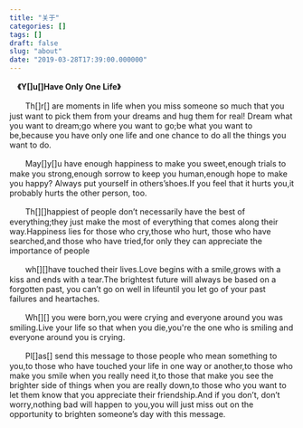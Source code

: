 ```yaml
---
title: "关于"
categories: []
tags: []
draft: false
slug: "about"
date: "2019-03-28T17:39:00.000000"
---
```


　**《Y[]u[]Have Only One Life》**

　　Th[]r[] are moments in life when you miss someone so much that you just want to pick them from your dreams and hug them for real! Dream what you want to dream;go where you want to go;be what you want to be,because you have only one life and one chance to do all the things you want to do.

　　May[]y[]u have enough happiness to make you sweet,enough trials to make you strong,enough sorrow to keep you human,enough hope to make you happy? Always put yourself in others’shoes.If you feel that it hurts you,it probably hurts the other person, too.

　　Th[][]happiest of people don’t necessarily have the best of everything;they just make the most of everything that comes along their way.Happiness lies for those who cry,those who hurt, those who have searched,and those who have tried,for only they can appreciate the importance of people

　　wh[][]have touched their lives.Love begins with a smile,grows with a kiss and ends with a tear.The brightest future will always be based on a forgotten past, you can’t go on well in lifeuntil you let go of your past failures and heartaches.

　　Wh[][] you were born,you were crying and everyone around you was smiling.Live your life so that when you die,you're the one who is smiling and everyone around you is crying.

　　Pl[]as[] send this message to those people who mean something to you,to those who have touched your life in one way or another,to those who make you smile when you really need it,to those that make you see the brighter side of things when you are really down,to those who you want to let them know that you appreciate their friendship.And if you don’t, don’t worry,nothing bad will happen to you,you will just miss out on the opportunity to brighten someone’s day with this message.
